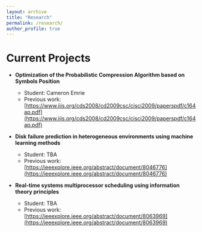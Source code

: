 ```yaml
---
layout: archive
title: "Research"
permalink: /research/
author_profile: true
---
```


<h1><b>Current Projects</b></h1>

- **Optimization of the Probabilistic Compression Algorithm based on Symbols Position**
  - Student: Cameron Emrie
  - Previous work: [https://www.iiis.org/cds2008/cd2009csc/cisci2009/paperspdf/c164ap.pdf](https://www.iiis.org/cds2008/cd2009csc/cisci2009/paperspdf/c164ap.pdf)

- **Disk failure prediction in heterogeneous environments using machine learning methods**
  - Student: TBA
  - Previous work: [https://ieeexplore.ieee.org/abstract/document/8046776](https://ieeexplore.ieee.org/abstract/document/8046776)

- **Real-time systems multiprocessor scheduling using information theory principles**
  - Student: TBA
  - Previous work: [https://ieeexplore.ieee.org/abstract/document/8063969](https://ieeexplore.ieee.org/abstract/document/8063969)
